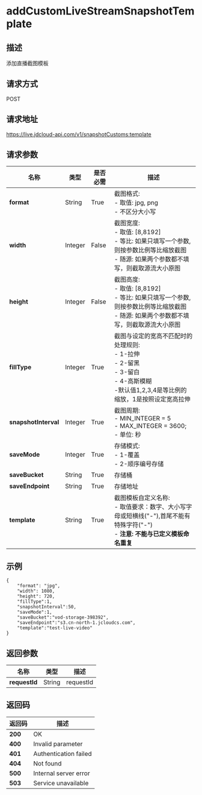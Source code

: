 # addCustomLiveStreamSnapshotTemplate


## 描述
添加直播截图模板

## 请求方式
POST

## 请求地址
https://live.jdcloud-api.com/v1/snapshotCustoms:template


## 请求参数
|名称|类型|是否必需|描述|
|---|---|---|---|
|**format**|String|True|截图格式:<br>  - 取值: jpg, png<br>  - 不区分大小写<br>|
|**width**|Integer|False|截图宽度:<br>  - 取值: [8,8192]<br>  - 等比: 如果只填写一个参数,则按参数比例等比缩放截图<br>  - 随源: 如果两个参数都不填写，则截取源流大小原图<br>|
|**height**|Integer|False|截图高度:<br>  - 取值: [8,8192]<br>  - 等比: 如果只填写一个参数,则按参数比例等比缩放截图<br>  - 随源: 如果两个参数都不填写，则截取源流大小原图<br>|
|**fillType**|Integer|True|截图与设定的宽高不匹配时的处理规则:<br>  - 1-拉伸<br>  - 2-留黑<br>  - 3-留白<br>  - 4-高斯模糊<br>  -默认值1,2,3,4是等比例的缩放，1是按照设定宽高拉伸<br>|
|**snapshotInterval**|Integer|True|截图周期:<br>  - MIN_INTEGER = 5<br>  - MAX_INTEGER = 3600;<br>  - 单位: 秒<br>|
|**saveMode**|Integer|True|存储模式:<br>  - 1-覆盖<br>  - 2-顺序编号存储<br>|
|**saveBucket**|String|True|存储桶|
|**saveEndpoint**|String|True|存储地址|
|**template**|String|True|截图模板自定义名称:<br>  - 取值要求：数字、大小写字母或短横线("-"),首尾不能有特殊字符("-")<br>  - <b>注意: 不能与已定义模板命名重复</b>|

## 示例
    {
        "format": "jpg",
        "width": 1080,
        "height": 720,
        "fillType":1,
        "snapshotInterval":50,
        "saveMode":1,
        "saveBucket":"vod-storage-398392",
        "saveEndpoint":"s3.cn-north-1.jcloudcs.com",
        "template":"test-live-video"
    }
    

## 返回参数
|名称|类型|描述|
|---|---|---|
|**requestId**|String|requestId|


## 返回码
|返回码|描述|
|---|---|
|**200**|OK|
|**400**|Invalid parameter|
|**401**|Authentication failed|
|**404**|Not found|
|**500**|Internal server error|
|**503**|Service unavailable|
